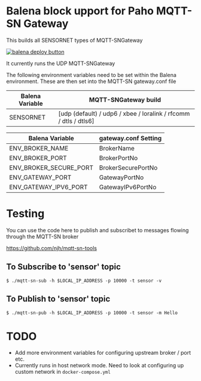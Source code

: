 
# Balena block upport for Paho MQTT-SN Gateway

This builds all SENSORNET types of MQTT-SNGateway 

[![balena deploy button](https://www.balena.io/deploy.svg)](https://dashboard.balena-cloud.com/deploy)

It currently runs the UDP MQTT-SNGateway

The following environment variables need to be set within the Balena environment. These are then set into the MQTT-SN gateway.conf file

| Balena Variable | MQTT-SNGateway build |
| --------------- | ------- |
| SENSORNET       |  [udp (default) / udp6 / xbee / loralink / rfcomm / dtls / dtls6] |

| Balena Variable | gateway.conf Setting |
| --------------- | ------- |
| ENV_BROKER_NAME | BrokerName |
| ENV_BROKER_PORT | BrokerPortNo |
| ENV_BROKER_SECURE_PORT | BrokerSecurePortNo |
| ENV_GATEWAY_PORT | GatewayPortNo |
| ENV_GATEWAY_IPV6_PORT | GatewayIPv6PortNo |

# Testing

You can use the code here to publish and subscribet to messages flowing through the MQTT-SN broker

https://github.com/njh/mqtt-sn-tools

## To Subscribe to 'sensor' topic

```
$ ./mqtt-sn-sub -h $LOCAL_IP_ADDRESS -p 10000 -t sensor -v
```

## To Publish to 'sensor' topic

```
$ ./mqtt-sn-pub -h $LOCAL_IP_ADDRESS -p 10000 -t sensor -m Hello
```

# TODO

- Add more environment variables for configuring upstream broker / port etc.
- Currently runs in host network mode. Need to look at configuring up custom network in `docker-compose.yml`
